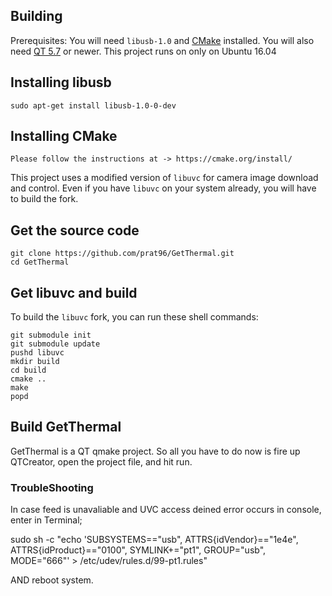 ## Building

Prerequisites: You will need `libusb-1.0` and [CMake](http://www.cmake.org/) installed.
You will also need [QT 5.7](https://www.qt.io/download-open-source/) or newer.
This project runs on only on Ubuntu 16.04

## Installing libusb
    sudo apt-get install libusb-1.0-0-dev

## Installing CMake
    Please follow the instructions at -> https://cmake.org/install/


This project uses a modified version of `libuvc` for camera image download and control. Even if
you have `libuvc` on your system already, you will have to build the fork.


## Get the source code

    git clone https://github.com/prat96/GetThermal.git
    cd GetThermal

## Get libuvc and build

To build the `libuvc` fork, you can run these shell commands:

    git submodule init
    git submodule update
    pushd libuvc
    mkdir build
    cd build
    cmake ..
    make
    popd

## Build GetThermal

GetThermal is a QT qmake project. So all you have to do now is fire up QTCreator, open the project file,
and hit run.


### TroubleShooting

In case feed is unavaliable and UVC access deined error occurs in console, enter in Terminal;

sudo sh -c "echo 'SUBSYSTEMS==\"usb\", ATTRS{idVendor}==\"1e4e\", ATTRS{idProduct}==\"0100\", SYMLINK+=\"pt1\", GROUP=\"usb\", MODE=\"666\"' > /etc/udev/rules.d/99-pt1.rules"

AND reboot system.
